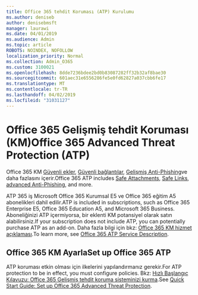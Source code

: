```yaml
---
title: Office 365 tehdit Koruması (ATP) Kurulumu
ms.author: deniseb
author: denisebmsft
manager: laurawi
ms.date: 04/01/2019
ms.audience: Admin
ms.topic: article
ROBOTS: NOINDEX, NOFOLLOW
localization_priority: Normal
ms.collection: Admin_O365
ms.custom: 3100021
ms.openlocfilehash: 8dde7236bdee2bd0b83087282ff32b32af8bae30
ms.sourcegitcommit: 601aec31e6556286fe5e0fd62827a037cbb6fe17
ms.translationtype: MT
ms.contentlocale: tr-TR
ms.lasthandoff: 04/02/2019
ms.locfileid: "31031127"
---
```

# <a name="office-365-advanced-threat-protection-atp"></a><span data-ttu-id="65e0d-102">Office 365 Gelişmiş tehdit Koruması (KM)</span><span class="sxs-lookup"><span data-stu-id="65e0d-102">Office 365 Advanced Threat Protection (ATP)</span></span>

<span data-ttu-id="65e0d-103">Office 365 KM [Güvenli ekler](https://docs.microsoft.com/office365/securitycompliance/atp-safe-attachments), [Güvenli bağlantılar](https://docs.microsoft.com/office365/securitycompliance/atp-safe-links), [Gelişmiş Anti-Phishing](https://docs.microsoft.com/office365/securitycompliance/atp-anti-phishing)ve daha fazlasını içerir.</span><span class="sxs-lookup"><span data-stu-id="65e0d-103">Office 365 ATP includes [Safe Attachments](https://docs.microsoft.com/office365/securitycompliance/atp-safe-attachments), [Safe Links](https://docs.microsoft.com/office365/securitycompliance/atp-safe-links), [advanced Anti-Phishing](https://docs.microsoft.com/office365/securitycompliance/atp-anti-phishing), and more.</span></span> 

<span data-ttu-id="65e0d-104">ATP 365 iş Microsoft Office 365 Kurumsal E5 ve Office 365 eğitim A5 abonelikleri dahil edilir.</span><span class="sxs-lookup"><span data-stu-id="65e0d-104">ATP is included in subscriptions, such as Office 365 Enterprise E5, Office 365 Education A5, and Microsoft 365 Business.</span></span> <span data-ttu-id="65e0d-105">Aboneliğinizi ATP içermiyorsa, bir eklenti KM potansiyel olarak satın alabilirsiniz.</span><span class="sxs-lookup"><span data-stu-id="65e0d-105">If your subscription does not include ATP, you can potentially purchase ATP as an add-on.</span></span> <span data-ttu-id="65e0d-106">Daha fazla bilgi için bkz: [Office 365 KM hizmet açıklaması](https://docs.microsoft.com/office365/servicedescriptions/office-365-advanced-threat-protection-service-description).</span><span class="sxs-lookup"><span data-stu-id="65e0d-106">To learn more, see [Office 365 ATP Service Description](https://docs.microsoft.com/office365/servicedescriptions/office-365-advanced-threat-protection-service-description).</span></span>

## <a name="set-up-office-365-atp"></a><span data-ttu-id="65e0d-107">Office 365 KM Ayarla</span><span class="sxs-lookup"><span data-stu-id="65e0d-107">Set up Office 365 ATP</span></span>

<span data-ttu-id="65e0d-108">ATP koruması etkin olması için ilkelerini yapılandırmanız gerekir.</span><span class="sxs-lookup"><span data-stu-id="65e0d-108">For ATP protection to be in effect, you must configure policies.</span></span> <span data-ttu-id="65e0d-109">Bkz: [Hızlı Başlangıç Kılavuzu: Office 365 Gelişmiş tehdit koruma sisteminizi kurma](https://docs.microsoft.com/office365/securitycompliance/checklist-atp-setup).</span><span class="sxs-lookup"><span data-stu-id="65e0d-109">See [Quick Start Guide: Set up Office 365 Advanced Threat Protection](https://docs.microsoft.com/office365/securitycompliance/checklist-atp-setup).</span></span>


